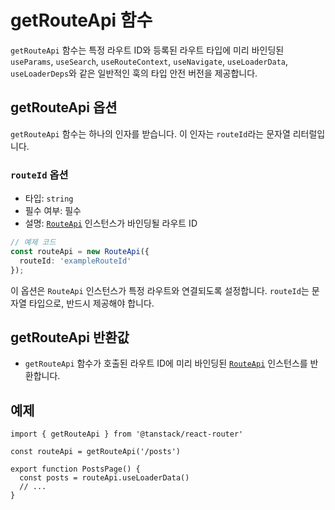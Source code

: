 # getRouteApi 함수

`getRouteApi` 함수는 특정 라우트 ID와 등록된 라우트 타입에 미리 바인딩된 `useParams`, `useSearch`, `useRouteContext`, `useNavigate`, `useLoaderData`, `useLoaderDeps`와 같은 일반적인 훅의 타입 안전 버전을 제공합니다.


## getRouteApi 옵션

`getRouteApi` 함수는 하나의 인자를 받습니다. 이 인자는 `routeId`라는 문자열 리터럴입니다.


### `routeId` 옵션

- 타입: `string`
- 필수 여부: 필수
- 설명: [`RouteApi`](./RouteApiClass.md) 인스턴스가 바인딩될 라우트 ID

```typescript
// 예제 코드
const routeApi = new RouteApi({
  routeId: 'exampleRouteId'
});
```

이 옵션은 `RouteApi` 인스턴스가 특정 라우트와 연결되도록 설정합니다. `routeId`는 문자열 타입으로, 반드시 제공해야 합니다.


## getRouteApi 반환값

- `getRouteApi` 함수가 호출된 라우트 ID에 미리 바인딩된 [`RouteApi`](./RouteApiType.md) 인스턴스를 반환합니다.


## 예제

```tsx
import { getRouteApi } from '@tanstack/react-router'

const routeApi = getRouteApi('/posts')

export function PostsPage() {
  const posts = routeApi.useLoaderData()
  // ...
}
```


